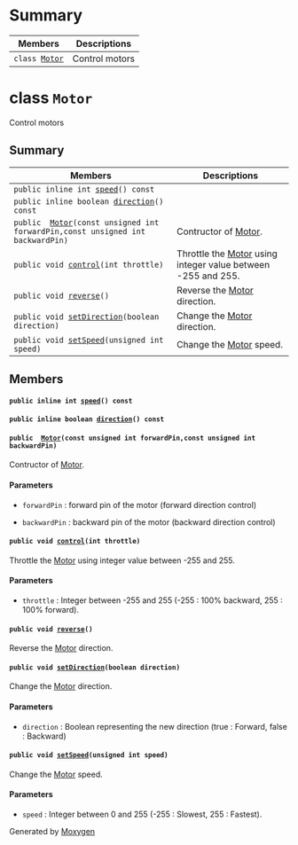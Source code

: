# Summary

 Members                        | Descriptions                                
--------------------------------|---------------------------------------------
`class `[`Motor`](#class_motor) | Control motors

# class `Motor` 

Control motors

## Summary

 Members                        | Descriptions                                
--------------------------------|---------------------------------------------
`public inline int `[`speed`](#class_motor_1a783b20d824e9d5e9d3b39407657c06b5)`() const` | 
`public inline boolean `[`direction`](#class_motor_1a0d1e9109147a1620ba2231572f64502d)`() const` | 
`public  `[`Motor`](#class_motor_1ab90424518c4826de76d15488ca90aeb6)`(const unsigned int forwardPin,const unsigned int backwardPin)` | Contructor of [Motor](#class_motor). 
`public void `[`control`](#class_motor_1a2efba88aedaeaab3280432b8bbe8d874)`(int throttle)` | Throttle the [Motor](#class_motor) using integer value between -255 and 255. 
`public void `[`reverse`](#class_motor_1a1e1cfdd2808f7cb6a3816b8089e135db)`()` | Reverse the [Motor](#class_motor) direction.
`public void `[`setDirection`](#class_motor_1a20f404b9f19e3bd9b24f65cfa093da8c)`(boolean direction)` | Change the [Motor](#class_motor) direction. 
`public void `[`setSpeed`](#class_motor_1a52629377895ffd22fdd60f648cb86f1a)`(unsigned int speed)` | Change the [Motor](#class_motor) speed. 

## Members

#### `public inline int `[`speed`](#class_motor_1a783b20d824e9d5e9d3b39407657c06b5)`() const` 

#### `public inline boolean `[`direction`](#class_motor_1a0d1e9109147a1620ba2231572f64502d)`() const` 

#### `public  `[`Motor`](#class_motor_1ab90424518c4826de76d15488ca90aeb6)`(const unsigned int forwardPin,const unsigned int backwardPin)` 

Contructor of [Motor](#class_motor). 
#### Parameters
* `forwardPin` : forward pin of the motor (forward direction control) 

* `backwardPin` : backward pin of the motor (backward direction control)

#### `public void `[`control`](#class_motor_1a2efba88aedaeaab3280432b8bbe8d874)`(int throttle)` 

Throttle the [Motor](#class_motor) using integer value between -255 and 255. 
#### Parameters
* `throttle` : Integer between -255 and 255 (-255 : 100% backward, 255 : 100% forward).

#### `public void `[`reverse`](#class_motor_1a1e1cfdd2808f7cb6a3816b8089e135db)`()` 

Reverse the [Motor](#class_motor) direction.

#### `public void `[`setDirection`](#class_motor_1a20f404b9f19e3bd9b24f65cfa093da8c)`(boolean direction)` 

Change the [Motor](#class_motor) direction. 
#### Parameters
* `direction` : Boolean representing the new direction (true : Forward, false : Backward)

#### `public void `[`setSpeed`](#class_motor_1a52629377895ffd22fdd60f648cb86f1a)`(unsigned int speed)` 

Change the [Motor](#class_motor) speed. 
#### Parameters
* `speed` : Integer between 0 and 255 (-255 : Slowest, 255 : Fastest).

Generated by [Moxygen](https://sourcey.com/moxygen)